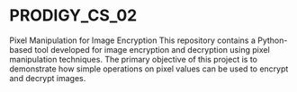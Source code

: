 # PRODIGY_CS_02
Pixel Manipulation for Image Encryption This repository contains a Python-based tool developed for image encryption and decryption using pixel manipulation techniques. The primary objective of this project is to demonstrate how simple operations on pixel values can be used to encrypt and decrypt images.
